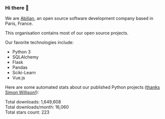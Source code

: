 ### Hi there 👋

We are [Abilian](https://abilian.com/), an open source software development company based in Paris, France.

This organisation contains most of our open source projects.

Our favorite technologies include:

- Python 3
- SQLAlchemy
- Flask
- Pandas
- Sciki-Learn
- Vue.js

Here are some automated stats about our published Python projects
([thanks Simon Willison!][sw-post]):

<!--marker-->
Total downloads: 1,649,608<br>
Total downloads/month: 16,060<br>
Total stars count: 223
<!--end-->

[sw-post]: https://simonwillison.net/2020/Jul/10/self-updating-profile-readme/